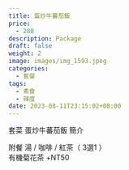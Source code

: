 ```yaml
---
title: 蛋炒牛蕃茄飯
price:
  - 280
description: Package
draft: false
weight: 2
image: images/img_1593.jpeg
categories:
  - 套餐
tags:
  - 素食
  - 辣度
date: 2023-08-11T23:15:02+08:00
---
```


套菜 蛋炒牛蕃茄飯 簡介

  附餐  湯 / 咖啡 / 紅茶（ 3選1 ）\
  有機菊花茶 +NT50
